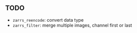
## TODO
 - `zarrs_reencode`: convert data type
 - `zarrs_filter`: merge multiple images, channel first or last
